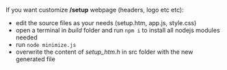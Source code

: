 If you want customize **/setup** webpage (headers, logo etc etc):
* edit the source files as your needs (setup.htm, app.js, style.css)
* open a terminal in *build* folder and run `npm i` to install all nodejs modules needed
* run `node minimize.js`
* overwrite the content of *setup_htm.h* in src folder with the new generated file
